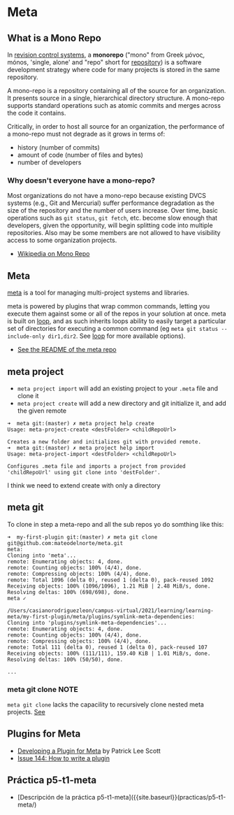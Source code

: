 # Meta

## What is a Mono Repo

In [revision control systems](https://en.wikipedia.org/wiki/Revision_control "Revision control"), a **monorepo** ("mono" from Greek μόνος, mónos, 'single, alone' and "repo" short for [repository](https://en.wikipedia.orgwiki/Repository_(version_control) "Repository (version control)")) is a software development strategy where code for many projects is stored in the same repository.

A mono-repo is a repository containing all of the source for an organization. It presents source in a single, hierarchical directory structure. A mono-repo supports standard operations such as atomic commits and merges across the code it contains.

Critically, in order to host all source for an organization, the performance of a mono-repo must not degrade as it grows in terms of:

* history (number of commits)
* amount of code (number of files and bytes)
* number of developers

### Why doesn't everyone have a mono-repo?

Most organizations do not have a mono-repo because existing DVCS systems (e.g., Git and Mercurial) suffer performance degradation as the size of the repository and the number of users increase. Over time, basic operations such as `git status`, `git fetch`, etc. become slow enough that developers, given the opportunity, will begin splitting code into multiple repositories. Also may be some members are not allowed to have visibility access to some organization projects.

* [Wikipedia on Mono Repo](https://en.wikipedia.org/wiki/Monorepo)

## Meta

[meta](https://github.com/mateodelnorte/meta/blob/master/README.md) is a tool for managing multi-project systems and libraries. 

meta is powered by plugins that wrap common commands, letting you execute them against some or all of the repos in your solution at once. meta is built on [loop](https://github.com/mateodelnorte/loop), and as such inherits loops ability to easily target a particular set of directories for executing a common command (eg `meta git status --include-only dir1,dir2`. See [loop](https://github.com/mateodelnorte/loop) for more available options). 

* [See the README of the meta repo](https://github.com/mateodelnorte/meta/blob/master/README.md)

## meta project


* `meta project import` will add an existing project to your `.meta` file and clone it
* `meta project create` will add a new directory and git initialize it, and add the given remote

```
➜  meta git:(master) ✗ meta project help create
Usage: meta-project-create <destFolder> <childRepoUrl>

Creates a new folder and initializes git with provided remote.
➜  meta git:(master) ✗ meta project help import
Usage: meta-project-import <destFolder> <childRepoUrl>

Configures .meta file and imports a project from provided 'childRepoUrl' using git clone into 'destFolder'.
```

I think we need to extend create with only a directory

## meta git

To clone in step a meta-repo and all the sub repos yo do somthing like this:

```
➜  my-first-plugin git:(master) ✗ meta git clone git@github.com:mateodelnorte/meta.git
meta:
Cloning into 'meta'...
remote: Enumerating objects: 4, done.
remote: Counting objects: 100% (4/4), done.
remote: Compressing objects: 100% (4/4), done.
remote: Total 1096 (delta 0), reused 1 (delta 0), pack-reused 1092
Receiving objects: 100% (1096/1096), 1.21 MiB | 2.48 MiB/s, done.
Resolving deltas: 100% (698/698), done.
meta ✓

/Users/casianorodriguezleon/campus-virtual/2021/learning/learning-meta/my-first-plugin/meta/plugins/symlink-meta-dependencies:
Cloning into 'plugins/symlink-meta-dependencies'...
remote: Enumerating objects: 4, done.
remote: Counting objects: 100% (4/4), done.
remote: Compressing objects: 100% (4/4), done.
remote: Total 111 (delta 0), reused 1 (delta 0), pack-reused 107
Receiving objects: 100% (111/111), 159.40 KiB | 1.01 MiB/s, done.
Resolving deltas: 100% (50/50), done.

...

```

### meta git clone NOTE

`meta git clone` lacks the capacility to recursively clone nested meta projects.
[See](https://github.com/mateodelnorte/meta/issues/203)

## Plugins for Meta

* [Developing a Plugin for Meta](https://medium.com/@patrickleet/developing-a-plugin-for-meta-bd2e9c39882d) by Patrick Lee Scott
* [Issue 144: How to write a plugin](https://github.com/mateodelnorte/meta/issues/144)

## Práctica p5-t1-meta

* [Descripción de la práctica p5-t1-meta]({{site.baseurl}}(practicas/p5-t1-meta/)